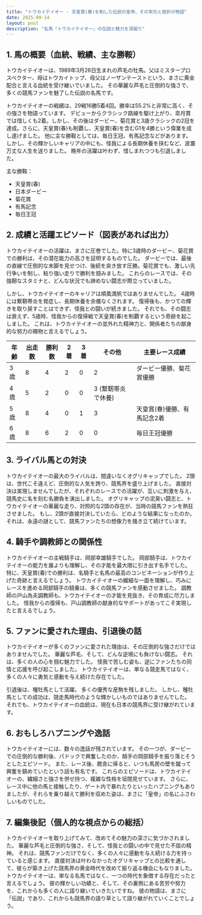```yaml
---
title: "トウカイテイオー - 天皇賞(春)を制した伝説の皇帝、その栄光と挫折の物語"
date: 2025-09-14
layout: post
description: "名馬『トウカイテイオー』の伝説と魅力を深堀り"
---
```


## 1. 馬の概要（血統、戦績、主な勝鞍）

トウカイテイオーは、1989年3月26日生まれの芦毛の牡馬。父はミスタープロスペクター、母はトウカイトップ、母父はノーザンテーストという、まさに黄金配合と言える血統を受け継いでいました。  その華麗な芦毛と圧倒的な強さで、多くの競馬ファンを魅了した伝説の名馬です。

トウカイテイオーの戦績は、29戦16勝5着4回。勝率は55.2%と非常に高く、その強さを物語っています。  デビューからクラシック路線を駆け上がり、皐月賞では惜しくも2着。しかし、その後はダービー、菊花賞と3歳クラシックの2冠を達成。さらに、天皇賞(春)も制覇し、天皇賞(春)を含むG1を4勝という偉業を成し遂げました。  他に主な勝鞍としては、毎日王冠、有馬記念などがあります。  しかし、その輝かしいキャリアの中にも、怪我による長期休養を挟むなど、波瀾万丈な人生を送りました。  晩年の活躍は叶わず、惜しまれつつも引退しました。

主な勝鞍：

* 天皇賞(春)
* 日本ダービー
* 菊花賞
* 有馬記念
* 毎日王冠


## 2. 成績と活躍エピソード（図表があれば出力）

トウカイテイオーの活躍は、まさに圧巻でした。特に3歳時のダービー、菊花賞での勝利は、その潜在能力の高さを証明するものでした。  ダービーでは、最後の直線で圧倒的な末脚を見せつけ、後続を突き放す圧勝。菊花賞でも、激しい先行争いを制し、粘り強い走りで勝利を掴みました。  これらのレースでは、その強靭なスタミナと、どんな状況でも諦めない闘志が際立っていました。

しかし、トウカイテイオーのキャリアは順風満帆ではありませんでした。  4歳時には繋靭帯炎を発症し、長期休養を余儀なくされます。  復帰後も、かつての輝きを取り戻すことはできず、怪我との闘いが続きました。  それでも、その闘志は衰えず、5歳時、怪我からの復帰戦で天皇賞(春)を制覇するという奇跡を起こしました。  これは、トウカイテイオーの並外れた精神力と、関係者たちの献身的な努力の賜物と言えるでしょう。


| 年齢 | 出走数 | 勝利数 | 2着 | 3着 | その他 | 主要レース成績 |
|---|---|---|---|---|---|---|
| 3歳 | 8 | 4 | 2 | 0 | 2 | ダービー優勝、菊花賞優勝 |
| 4歳 | 5 | 2 | 0 | 0 | 3 (繋靭帯炎で休養) |  |
| 5歳 | 8 | 4 | 0 | 1 | 3 | 天皇賞(春)優勝、有馬記念2着 |
| 6歳 | 8 | 6 | 2 | 0 | 0 | 毎日王冠優勝 |


## 3. ライバル馬との対決

トウカイテイオーの最大のライバルは、間違いなくオグリキャップでした。  2頭は、世代こそ違えど、圧倒的な人気を誇り、競馬界を盛り上げました。  直接対決は実現しませんでしたが、それぞれのレースでの活躍が、互いに刺激を与え、競馬史に名を刻む名勝負を演出しました。  オグリキャップの泥臭い闘志と、トウカイテイオーの華麗な走り、対照的な2頭の存在が、当時の競馬ファンを熱狂させました。  もし、2頭が直接対決していたら、どのような結果になったのか。  それは、永遠の謎として、競馬ファンたちの想像力を掻き立て続けています。


## 4. 騎手や調教師との関係性

トウカイテイオーの主戦騎手は、岡部幸雄騎手でした。  岡部騎手は、トウカイテイオーの能力を誰よりも理解し、その才能を最大限に引き出す名手でした。  特に、天皇賞(春)での勝利は、名騎手と名馬の最高のコンビネーションが作り上げた奇跡と言えるでしょう。  トウカイテイオーの繊細な一面を理解し、巧みにレースを進める岡部騎手の騎乗は、多くの競馬ファンを感動させました。  調教師の戸山為夫調教師も、トウカイテイオーの才能を見抜き、その育成に尽力しました。  怪我からの復帰も、戸山調教師の献身的なサポートがあってこそ実現したと言えるでしょう。


## 5. ファンに愛された理由、引退後の話

トウカイテイオーが多くのファンに愛された理由は、その圧倒的な強さだけではありませんでした。  華麗な芦毛、そして、どんな逆境にも負けない闘志。  それは、多くの人の心を掴む魅力でした。  怪我で苦しむ姿も、逆にファンたちの同情と応援を呼び起こしました。  トウカイテイオーは、単なる競走馬ではなく、多くの人々に勇気と感動を与え続けた存在でした。

引退後は、種牡馬として活躍。  多くの優秀な産駒を残しました。  しかし、種牡馬としての成功は、競走馬時代のような輝かしいものではありませんでした。  それでも、トウカイテイオーの血統は、現在も日本の競馬界に受け継がれています。


## 6. おもしろハプニングや逸話

トウカイテイオーには、数々の逸話が残されています。  その一つが、ダービーでの圧倒的な勝利後、パドックで興奮したのか、騎手の岡部騎手を振り落とそうとしたエピソード。  また、レース後、厩舎に帰ると、いつも馬房の壁を蹴って興奮を鎮めていたという話も有名です。  これらのエピソードは、トウカイテイオーの、繊細さと強さを併せ持つ、複雑な性格を垣間見せています。  さらに、レース中に他の馬と接触したり、ゲート内で暴れたりといったハプニングもありましたが、それらを乗り越えて勝利を収めた姿は、まさに「皇帝」の名にふさわしいものでした。


## 7. 編集後記（個人的な視点からの総括）

トウカイテイオーを取り上げてみて、改めてその魅力の深さに気づかされました。  華麗な芦毛と圧倒的な強さ、そして、怪我との闘いの中で見せた不屈の精神。  それは、競馬ファンだけでなく、多くの人々に感動を与え続ける力を持っていると感じます。  直接対決は叶わなかったオグリキャップとの比較を通して、彼らが築き上げた競馬界の黄金時代を改めて振り返る機会にもなりました。  トウカイテイオーは、単なる名馬ではなく、一つの時代を象徴する存在だったと言えるでしょう。  彼の輝かしい功績と、そして、その裏側にある苦労や努力を、これからも多くの人に語り継いでいきたいですね。  彼の物語は、まさに「伝説」であり、これからも競馬界の語り草として語り継がれていくことでしょう。
